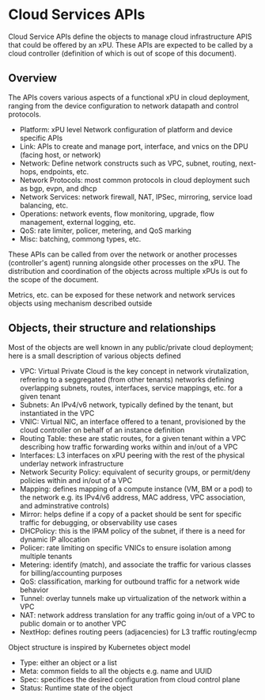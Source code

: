 # Cloud Services APIs

Cloud Service APIs define the objects to manage cloud infrastructure APIS that could be offered by an xPU. These APIs are expected to be called by a cloud controller (definition of which is out of scope of this document).

## Overview

The APIs covers various aspects of a functional xPU in cloud deployment, ranging from the device configuration to network datapath and control protocols.

- Platform: xPU level Network configuration of platform and device specific APIs
- Link: APIs to create and manage port, interface, and vnics on the DPU (facing host, or network)
- Network: Define network constructs such as VPC, subnet, routing, next-hops, endpoints, etc.
- Network Protocols: most common protocols in cloud deployment such as bgp, evpn, and dhcp
- Network Services: network firewall, NAT, IPSec, mirroring, service load balancing, etc.
- Operations: network events, flow monitoring, upgrade, flow management, external logging, etc.
- QoS: rate limiter, policer, metering, and QoS marking
- Misc: batching, commong types, etc.

These APIs can be called from over the network or another processes (controller's agent) running alongside other processes on the xPU. The distribution and coordination of the objects across multiple xPUs is out fo the scope of the document.

Metrics, etc. can be exposed for these network and network services objects using mechanism described outside

## Objects, their structure and relationships

Most of the objects are well known in any public/private cloud deployment; here is a small description of various objects defined

- VPC: Virtual Private Cloud is the key concept in network virutalization, refrering to a seggregated (from other tenants) networks defining overlapping subnets, routes, interfaces, service mappings, etc. for a given tenant
- Subnets: An IPv4/v6 network, typically defined by the tenant, but instantiated in the VPC
- VNIC: Virtual NIC, an interface offered to a tenant, provisioned by the cloud controller on behalf of an instance definition
- Routing Table: these are static routes, for a given tenant within a VPC describing how traffic forwarding works within and in/out of a VPC
- Interfaces: L3 interfaces on xPU peering with the rest of the physical underlay network infrastructure
- Network Security Policy: equivalent of security groups, or permit/deny policies within and in/out of a VPC
- Mapping: defines mapping of a compute instance (VM, BM or a pod) to the network e.g. its IPv4/v6 address, MAC address, VPC association, and adminstrative controls)
- Mirror: helps define if a copy of a packet should be sent for specific traffic for debugging, or observability use cases
- DHCPolicy: this is the IPAM policy of the subnet, if there is a need for dynamic IP allocation
- Policer: rate limiting on specific VNICs to ensure isolation among multiple tenants
- Metering: identify (match), and associate the traffic for various classes for billing/accounting purposes
- QoS: classification, marking for outbound traffic for a network wide behavior
- Tunnel: overlay tunnels make up virtualization of the network within a VPC
- NAT: network address translation for any traffic going in/out of a VPC to public domain or to another VPC
- NextHop: defines routing peers (adjacencies) for L3 traffic routing/ecmp

Object structure is inspired by Kubernetes object model

- Type: either an object or a list
- Meta: common fields to all the objects e.g. name and UUID
- Spec: specifices the desired configuration from cloud control plane
- Status: Runtime state of the object
